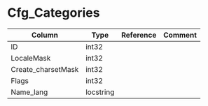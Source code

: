# Cfg_Categories

| Column | Type | Reference | Comment |
|--------|------|-----------|---------|
|ID|int32|||
|LocaleMask|int32|||
|Create_charsetMask|int32|||
|Flags|int32|||
|Name_lang|locstring|||
